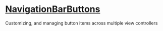 # [NavigationBarButtons](https://www.youtube.com/watch?v=xDJ8eIYih1k)
Customizing, and managing button items across multiple view controllers

